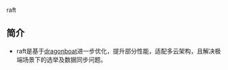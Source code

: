 raft

## 简介

- raft是基于[dragonboat](https://github.com/lni/dragonboat)进一步优化，提升部分性能，适配多云架构，且解决极端场景下的选举及数据同步问题。

